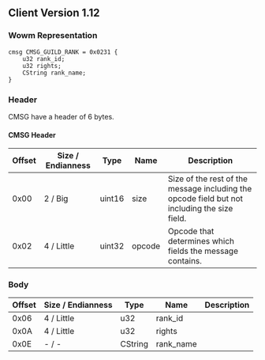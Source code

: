 ## Client Version 1.12

### Wowm Representation
```rust,ignore
cmsg CMSG_GUILD_RANK = 0x0231 {
    u32 rank_id;    
    u32 rights;    
    CString rank_name;    
}

```
### Header
CMSG have a header of 6 bytes.

#### CMSG Header
| Offset | Size / Endianness | Type   | Name   | Description |
| ------ | ----------------- | ------ | ------ | ----------- |
| 0x00   | 2 / Big           | uint16 | size   | Size of the rest of the message including the opcode field but not including the size field.|
| 0x02   | 4 / Little        | uint32 | opcode | Opcode that determines which fields the message contains.|
### Body
| Offset | Size / Endianness | Type | Name | Description |
| ------ | ----------------- | ---- | ---- | ----------- |
| 0x06 | 4 / Little | u32 | rank_id |  |
| 0x0A | 4 / Little | u32 | rights |  |
| 0x0E | - / - | CString | rank_name |  |
